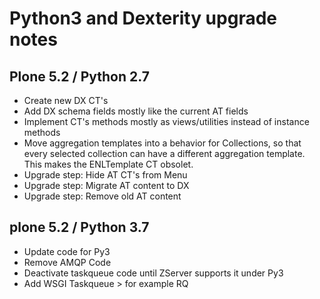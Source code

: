 Python3 and Dexterity upgrade notes
===================================

Plone 5.2 / Python 2.7
----------------------

- Create new DX CT's
- Add DX schema fields mostly like the current AT fields
- Implement CT's methods mostly as views/utilities instead of instance methods
- Move aggregation templates into a behavior for Collections, so that every selected collection can have a different aggregation template. This makes the ENLTemplate CT obsolet.
- Upgrade step: Hide AT CT's from Menu
- Upgrade step: Migrate AT content to DX
- Upgrade step: Remove old AT content


plone 5.2 / Python 3.7
----------------------

- Update code for Py3
- Remove AMQP Code
- Deactivate taskqueue code until ZServer supports it under Py3
- Add WSGI Taskqueue > for example RQ

